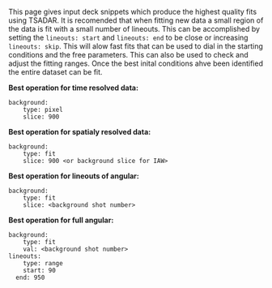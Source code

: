 This page gives input deck snippets which produce the highest quality fits using TSADAR. It is recomended that when fitting new data a small region of the data is fit with a small number of lineouts. This can be accomplished by setting the `lineouts: start` and `lineouts: end` to be close or increasing `lineouts: skip`. This will alow fast fits that can be used to dial in the starting conditions and the free parameters. This can also be used to check and adjust the fitting ranges. Once the best inital conditions ahve been identified the entire dataset can be fit.

**Best operation for time resolved data:**
```
background:
	type: pixel
	slice: 900
```

**Best operation for spatialy resolved data:**
```
background:
	type: fit
	slice: 900 <or background slice for IAW>
```

**Best operation for lineouts of angular:**
```
background:
	type: fit
	slice: <background shot number>
```

**Best operation for full angular:**
```
background:
	type: fit
	val: <background shot number>
lineouts:
	type: range
	start: 90
  end: 950
```
